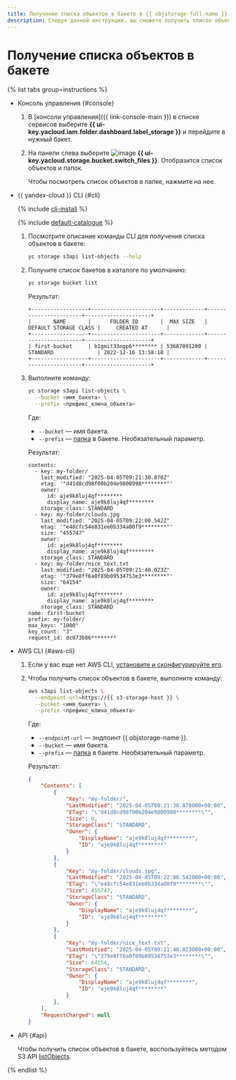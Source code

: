 ```yaml
---
title: Получение списка объектов в бакете в {{ objstorage-full-name }}
description: Следуя данной инструкции, вы сможете получить список объектов в бакете в {{ objstorage-name }}.
---
```


# Получение списка объектов в бакете

{% list tabs group=instructions %}

- Консоль управления {#console}

  1. В [консоли управления]({{ link-console-main }}) в списке сервисов выберите **{{ ui-key.yacloud.iam.folder.dashboard.label_storage }}** и перейдите в нужный бакет.
  1. На панели слева выберите ![image](../../../_assets/console-icons/folder-tree.svg) **{{ ui-key.yacloud.storage.bucket.switch_files }}**. Отобразится список объектов и папок.

      Чтобы посмотреть список объектов в папке, нажмите на нее.

- {{ yandex-cloud }} CLI {#cli}

  {% include [cli-install](../../../_includes/cli-install.md) %}

  {% include [default-catalogue](../../../_includes/default-catalogue.md) %}

  1. Посмотрите описание команды CLI для получения списка объектов в бакете:

      ```bash
      yc storage s3api list-objects --help
      ```

  1. Получите список бакетов в каталоге по умолчанию:

      ```bash
      yc storage bucket list
      ```

      Результат:

      ```text
      +------------------+----------------------+-------------+-----------------------+---------------------+
      |       NAME       |      FOLDER ID       |  MAX SIZE   | DEFAULT STORAGE CLASS |     CREATED AT      |
      +------------------+----------------------+-------------+-----------------------+---------------------+
      | first-bucket     | b1gmit33ngp6******** | 53687091200 | STANDARD              | 2022-12-16 13:58:18 |
      +------------------+----------------------+-------------+-----------------------+---------------------+
      ```

  1. Выполните команду:

      ```bash
      yc storage s3api list-objects \
        --bucket <имя_бакета> \
        --prefix <префикс_ключа_объекта>
      ```

      Где:

      * `--bucket` — имя бакета.
      * `--prefix` — [папка](../../concepts/object.md#folder) в бакете. Необязательный параметр.

      Результат:

      ```text
      contents:
        - key: my-folder/
          last_modified: "2025-04-05T09:21:30.870Z"
          etag: '"d41d8cd98f00b204e9800998********"'
          owner:
            id: aje9k8luj4qf********
            display_name: aje9k8luj4qf********
          storage_class: STANDARD
        - key: my-folder/clouds.jpg
          last_modified: "2025-04-05T09:22:00.542Z"
          etag: '"e48cfc54e831ee0b334a00f9********"'
          size: "455747"
          owner:
            id: aje9k8luj4qf********
            display_name: aje9k8luj4qf********
          storage_class: STANDARD
        - key: my-folder/nice_text.txt
          last_modified: "2025-04-05T09:21:40.023Z"
          etag: '"379e8ff6a0f89b09534753e3********"'
          size: "64154"
          owner:
            id: aje9k8luj4qf********
            display_name: aje9k8luj4qf********
          storage_class: STANDARD
      name: first-bucket
      prefix: my-folder/
      max_keys: "1000"
      key_count: "3"
      request_id: dc073b86********
      ```

- AWS CLI {#aws-cli}

  1. Если у вас еще нет AWS CLI, [установите и сконфигурируйте его](../../tools/aws-cli.md).
  1. Чтобы получить список объектов в бакете, выполните команду:

      ```bash
      aws s3api list-objects \
        --endpoint-url=https://{{ s3-storage-host }} \
        --bucket <имя_бакета> \
        --prefix <префикс_ключа_объекта>
      ```

      Где:

      * `--endpoint-url` — эндпоинт {{ objstorage-name }}.
      * `--bucket` — имя бакета.
      * `--prefix` — [папка](../../concepts/object.md#folder) в бакете. Необязательный параметр.

      Результат:

      ```json
      {
          "Contents": [
              {
                  "Key": "my-folder/",
                  "LastModified": "2025-04-05T09:21:30.870000+00:00",
                  "ETag": "\"d41d8cd98f00b204e9800998********\"",
                  "Size": 0,
                  "StorageClass": "STANDARD",
                  "Owner": {
                      "DisplayName": "aje9k8luj4qf********",
                      "ID": "aje9k8luj4qf********"
                  }
              },
              {
                  "Key": "my-folder/clouds.jpg",
                  "LastModified": "2025-04-05T09:22:00.542000+00:00",
                  "ETag": "\"e48cfc54e831ee0b334a00f9********\"",
                  "Size": 455747,
                  "StorageClass": "STANDARD",
                  "Owner": {
                      "DisplayName": "aje9k8luj4qf********",
                      "ID": "aje9k8luj4qf********"
                  }
              },
              {
                  "Key": "my-folder/nice_text.txt",
                  "LastModified": "2025-04-05T09:21:40.023000+00:00",
                  "ETag": "\"379e8ff6a0f89b09534753e3********\"",
                  "Size": 64154,
                  "StorageClass": "STANDARD",
                  "Owner": {
                      "DisplayName": "aje9k8luj4qf********",
                      "ID": "aje9k8luj4qf********"
                  }
              },
          ],
          "RequestCharged": null
      }
      ```

- API {#api}

  Чтобы получить список объектов в бакете, воспользуйтесь методом S3 API [listObjects](../../s3/api-ref/bucket/listobjects.md).

{% endlist %}